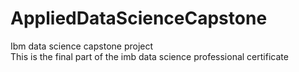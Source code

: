 # AppliedDataScienceCapstone
Ibm data science capstone project  
This is the final part of the imb data science professional certificate

